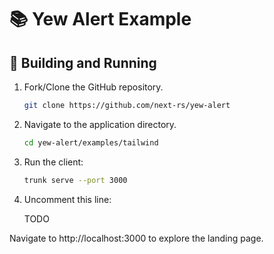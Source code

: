 # 📚 Yew Alert Example

## 🚀 Building and Running

1. Fork/Clone the GitHub repository.

	```bash
	git clone https://github.com/next-rs/yew-alert
	```

1. Navigate to the application directory.

	```bash
	cd yew-alert/examples/tailwind
	```

1. Run the client:

	```sh
	trunk serve --port 3000
	```
1. Uncomment this line:

	TODO

Navigate to http://localhost:3000 to explore the landing page.
